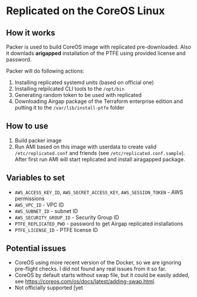 # Replicated on the CoreOS Linux

## How it works

Packer is used to build CoreOS image with replicated pre-downloaded. Also it downlads **arigapped** installation of the PTFE using provided license and password.

Packer will do following actions:

1. Installing replicated systemd units (based on official one)
1. Installing relpilcated CLI tools to the `/opt/bin`
1. Generating random token to be used with replicated
1. Downloading Airgap package of the Terraform enterprise edition and putting
it to the `/var/lib/install-ptfe` folder

## How to use

1. Build packer image
2. Run AMI based on this image with userdata to create  valid `/etc/replicated.conf` and friends
(see `/etc/replicated.conf.sample`). After first run AMI will start replicated and install airagapped package.

## Variables to set

- `AWS_ACCESS_KEY_ID`, `AWS_SECRET_ACCESS_KEY`, `AWS_SESSION_TOKEN` - AWS permissions
- `AWS_VPC_ID` - VPC ID
- `AWS_SUBNET_ID` - subnet ID
- `AWS_SECURITY_GROUP_ID` - Security Group ID
- `PTFE_REPLICATED_PWD` - password to get Airgap replicated installations
- `PTFE_LICENSE_ID` - PTFE license ID

## Potential issues

- CoreOS using more recent version of the Docker, so we are ignoring pre-flight checks. I did not found any real issues from it so far.
- CoreOS by default starts without swap file, but it could be easily added, see https://coreos.com/os/docs/latest/adding-swap.html. 
- Not officially supported [yet
